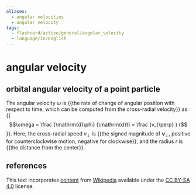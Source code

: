 ```yaml
---
aliases:
  - angular velocities
  - angular velocity
tags:
  - flashcard/active/general/angular_velocity
  - language/in/English
---
```


# angular velocity

## orbital angular velocity of a point particle

The angular velocity $\omega$ is {{the rate of change of angular position with respect to time, which can be computed from the cross-radial velocity}} as: {{$$\omega = \frac {\mathrm{d}\phi} {\mathrm{d}t} = \frac {v_{\perp} } r$$}}. Here, the cross-radial speed $v_{\perp}$ is {{the signed magnitude of $\mathbf{v}_{\perp}$, positive for counterclockwise motion, negative for clockwise}}, and the radius $r$ is {{the distance from the center}}. <!--SR:!2024-09-08,56,310!2024-09-20,66,310!2024-08-19,37,290!2024-09-10,57,310-->

## references

This text incorporates [content](https://en.wikipedia.org/wiki/angular_velocity) from [Wikipedia](Wikipedia.md) available under the [CC BY-SA 4.0](https://creativecommons.org/licenses/by-sa/4.0/) license.
